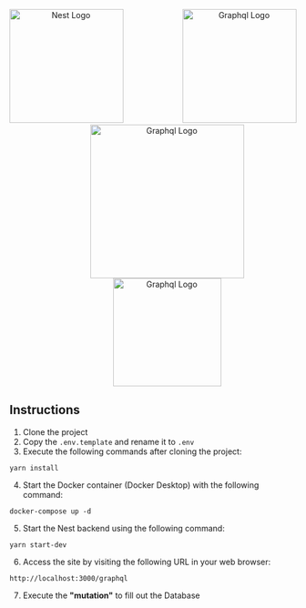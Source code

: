 <p align="center">
  <a href="http://nestjs.com/" target="blank" style="margin-right: 50px;"><img src="https://nestjs.com/img/logo-small.svg" width="200" alt="Nest Logo" /></a>
  <a href="https://graphql.org" target="blank" style="margin-left: 50px;"><img src="https://graphql.org/img/logo.svg" width="200" alt="Graphql Logo" /></a>
  <a href="https://www.docker.com/" target="blank" style="margin-left: 50px;"><img src="https://gist.githubusercontent.com/mrcodedev/8f9c3cc5698f98adecfaebd797b5714e/raw/5574cd201ebf8b1b128fc20043cc9ade37cf4baa/image-docker.png" width="270" alt="Graphql Logo" /></a>
  <a href="https://www.postgresql.org/" target="blank" style="margin-left: 50px;"><img src="https://wiki.postgresql.org/images/a/a4/PostgreSQL_logo.3colors.svg" width="190" alt="Graphql Logo" /></a>
</p>

## Instructions

1. Clone the project
2. Copy the ```.env.template``` and rename it to ```.env```
3. Execute the following commands after cloning the project:
```
yarn install
```
4. Start the Docker container (Docker Desktop) with the following command:
```
docker-compose up -d
```
5. Start the Nest backend using the following command:

```
yarn start-dev
```
6. Access the site by visiting the following URL in your web browser:
```
http://localhost:3000/graphql
```

7. Execute the __"mutation"__ to fill out the Database